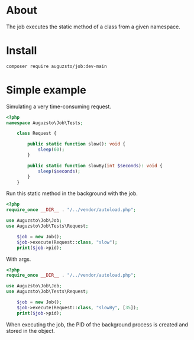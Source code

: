 # About
The job executes the static method of a class from a given namespace.

# Install
```sh
composer require auguzsto/job:dev-main
```

# Simple example
Simulating a very time-consuming request.
```php
<?php
namespace Auguzsto\Job\Tests;

    class Request {

        public static function slow(): void {
            sleep(60);
        }

        public static function slowBy(int $seconds): void {
            sleep($seconds);
        }
    }
```
Run this static method in the background with the job.
```php
<?php
require_once __DIR__ . "/../vendor/autoload.php";

use Auguzsto\Job\Job;
use Auguzsto\Job\Tests\Request;

    $job = new Job();
    $job->execute(Request::class, "slow");
    print($job->pid);
```

With args.
```php
<?php
require_once __DIR__ . "/../vendor/autoload.php";

use Auguzsto\Job\Job;
use Auguzsto\Job\Tests\Request;

    $job = new Job();
    $job->execute(Request::class, "slowBy", [35]);
    print($job->pid);
```
When executing the job, the PID of the background process is created and stored in the object.